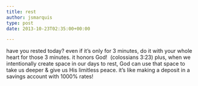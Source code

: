 ```yaml
---
title: rest
author: jsmarquis
type: post
date: 2013-10-23T02:35:00+00:00

---
```

have you rested today? even if it&#8217;s only for 3 minutes, do it with your whole heart for those 3 minutes. it honors God!&nbsp; (colossians 3:23) plus, when we intentionally create space in our days to rest, God can use that space to take us deeper & give us His limitless peace. it&#8217;s like making a deposit in a savings account with 1000% rates!